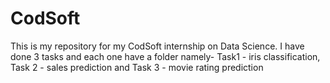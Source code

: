 # CodSoft
This is my repository for my CodSoft internship on Data Science.
I have done 3 tasks and each one have a folder namely- Task1 - iris classification,
Task 2 - sales prediction and Task 3 - movie rating prediction
